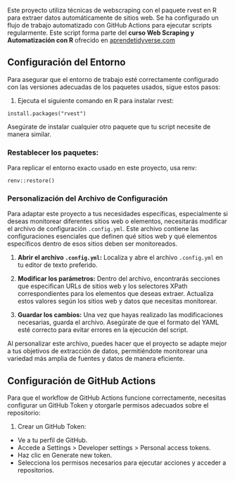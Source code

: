 Este proyecto utiliza técnicas de webscraping con el paquete rvest en R para extraer datos automáticamente de sitios web. Se ha configurado un flujo de trabajo automatizado con GitHub Actions para ejecutar scripts regularmente. Este script forma parte del **curso Web Scraping y Automatización con R** ofrecido en [aprendetidyverse.com](https://aprendetidyverse.com/courses/web_scraping.html)

## Configuración del Entorno

Para asegurar que el entorno de trabajo esté correctamente configurado con las versiones adecuadas de los paquetes usados, sigue estos pasos:

1. Ejecuta el siguiente comando en R para instalar rvest:

```
install.packages("rvest")
```

Asegúrate de instalar cualquier otro paquete que tu script necesite de manera similar.

### Restablecer los paquetes:

Para replicar el entorno exacto usado en este proyecto, usa renv:

```
renv::restore()
```

### Personalización del Archivo de Configuración

Para adaptar este proyecto a tus necesidades específicas, especialmente si deseas monitorear diferentes sitios web o elementos, necesitarás modificar el archivo de configuración `.config.yml`. Este archivo contiene las configuraciones esenciales que definen qué sitios web y qué elementos específicos dentro de esos sitios deben ser monitoreados.

1. **Abrir el archivo `.config.yml`:**
   Localiza y abre el archivo `.config.yml` en tu editor de texto preferido.

2. **Modificar los parámetros:**
   Dentro del archivo, encontrarás secciones que especifican URLs de sitios web y los selectores XPath correspondientes para los elementos que deseas extraer. Actualiza estos valores según los sitios web y datos que necesitas monitorear.

3. **Guardar los cambios:**
   Una vez que hayas realizado las modificaciones necesarias, guarda el archivo. Asegúrate de que el formato del YAML esté correcto para evitar errores en la ejecución del script.

Al personalizar este archivo, puedes hacer que el proyecto se adapte mejor a tus objetivos de extracción de datos, permitiéndote monitorear una variedad más amplia de fuentes y datos de manera eficiente.


## Configuración de GitHub Actions

Para que el workflow de GitHub Actions funcione correctamente, necesitas configurar un GitHub Token y otorgarle permisos adecuados sobre el repositorio:

1. Crear un GitHub Token:
+ Ve a tu perfil de GitHub.
+ Accede a Settings > Developer settings > Personal access tokens.
+ Haz clic en Generate new token.
+ Selecciona los permisos necesarios para ejecutar acciones y acceder a repositorios.